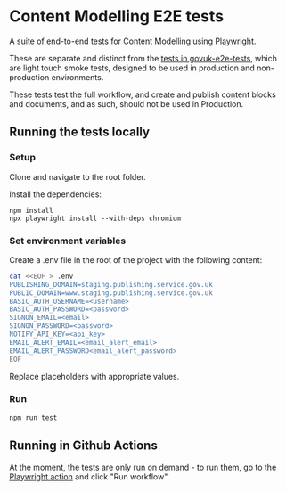 # Content Modelling E2E tests

A suite of end-to-end tests for Content Modelling using [Playwright](https://playwright.dev/).

These are separate and distinct from the [tests in govuk-e2e-tests](https://github.com/alphagov/govuk-e2e-tests/blob/main/tests/content-block-manager.spec.js),
which are light touch smoke tests, designed to be used in production and non-production environments.

These tests test the full workflow, and create and publish content blocks and documents, and as such, should
not be used in Production.

## Running the tests locally

### Setup

Clone and navigate to the root folder.

Install the dependencies:

```
npm install
npx playwright install --with-deps chromium
```

### Set environment variables

Create a .env file in the root of the project with the following content:

```bash
cat <<EOF > .env
PUBLISHING_DOMAIN=staging.publishing.service.gov.uk
PUBLIC_DOMAIN=www.staging.publishing.service.gov.uk
BASIC_AUTH_USERNAME=<username>
BASIC_AUTH_PASSWORD=<password>
SIGNON_EMAIL=<email>
SIGNON_PASSWORD=<password>
NOTIFY_API_KEY=<api_key>
EMAIL_ALERT_EMAIL=<email_alert_email>
EMAIL_ALERT_PASSWORD<email_alert_password>
EOF
```

Replace placeholders with appropriate values.

### Run

```bash
npm run test
```

## Running in Github Actions

At the moment, the tests are only run on demand - to run them, go to the [Playwright action](https://github.com/alphagov/content-modelling-e2e/actions/workflows/playwright.yml)
and click "Run workflow".
